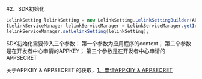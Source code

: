 #2、SDK初始化

```java
LelinkSetting lelinkSetting = new LelinkSetting.LelinkSettingBuilder(APPKEY, APPSECRET).build();
ILelinkServiceManager lelinkServiceManager = LelinkServiceManager.getInstance(context);
lelinkServiceManager.setLelinkSetting(lelinkSetting);
```

SDK初始化需要传入三个参数：
第一个参数为应用程序的context；
第二个参数是在开发者中心申请的APPKEY；
第三个参数是在开发者中心申请的APPSECRET

关于APPKEY & APPSECRET 的获取，[1、申请APPKEY & APPSECRET](../introduction/register.md)